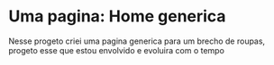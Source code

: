 # Uma pagina: Home generica

Nesse progeto criei uma pagina generica para um brecho de roupas, progeto esse que estou envolvido e evoluira com o tempo
